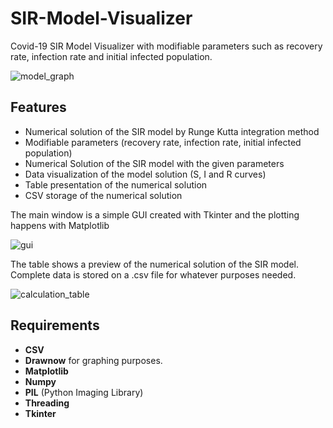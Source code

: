 # SIR-Model-Visualizer
Covid-19 SIR Model Visualizer with modifiable parameters such as recovery rate, infection rate and initial infected population.


![model_graph](https://user-images.githubusercontent.com/53312754/120086451-acba6b80-c0a4-11eb-9cd0-52b4c8b3465a.png)

## Features
<ul>
  <li>Numerical solution of the SIR model by Runge Kutta integration method</li>
  <li>Modifiable parameters (recovery rate, infection rate, initial infected population)</li>
  <li>Numerical Solution of the SIR model with the given parameters</li>
  <li>Data visualization of the model solution (S, I and R curves)</li>
  <li>Table presentation of the numerical solution</li>
  <li>CSV storage of the numerical solution</li>
</ul>

The main window is a simple GUI created with Tkinter and the plotting happens with Matplotlib

![gui](https://user-images.githubusercontent.com/53312754/120086455-bb088780-c0a4-11eb-9ef6-8d604231522d.jpg)

The table shows a preview of the numerical solution of the SIR model. Complete data is stored on a .csv file for whatever purposes needed.

![calculation_table](https://user-images.githubusercontent.com/53312754/120086717-0459d680-c0a7-11eb-8fb6-8f610789f635.jpg)

## Requirements

<ul>
  <li><b>CSV</b></li>
  <li><b>Drawnow</b> for graphing purposes.</li>
  <li><b>Matplotlib</b></li>
  <li><b>Numpy</b></li>
  <li><b>PIL</b> (Python Imaging Library)</li>
  <li><b>Threading</b></li>
  <li><b>Tkinter</b></li>
</ul>
